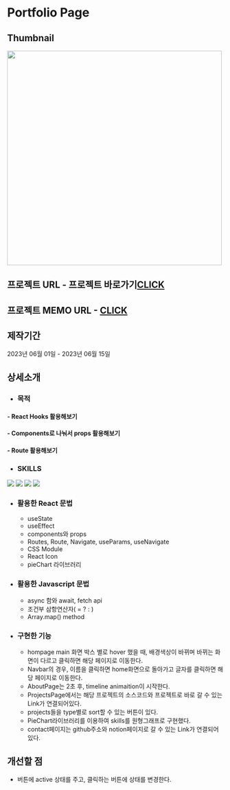 # Portfolio Page

## Thumbnail
<img src="https://github.com/JuhyunjaceLee/React-Projects/assets/94448281/3f3930fe-10c2-423c-b4dd-5338461a5d72" width="500"/>

## 프로젝트 URL - 프로젝트 바로가기<a href="https://i-am-leejuhyun.netlify.app">CLICK</a>

## 프로젝트 MEMO URL - <a href="https://www.notion.so/Portfolio-page-5916f61c79c14f57800283b7d3ecd062">CLICK</a>

## 제작기간
2023년 06월 01일 - 2023년 06월 15일

## 상세소개
* ### 목적
#### - React Hooks 활용해보기
#### - Components로 나눠서 props 활용해보기
#### - Route 활용해보기

* ### SKILLS
<div>
  <img src="https://img.shields.io/badge/HTML5-E34F26?style=flat&logo=HTML5&logoColor=white" />
  <img src="https://img.shields.io/badge/CSS3-1572B6?style=flat&logo=CSS3&logoColor=white" />
  <img src="https://img.shields.io/badge/JAVASCRIPT-F7DF1E?style=flat&logo=JAVASCRIPT&logoColor=black" />
  <img src="https://img.shields.io/badge/REACT-61DAFB?style=flat&logo=REACT&logoColor=black" />
</div>

* ### 활용한 React 문법
  - useState
  - useEffect
  - components와 props
  - Routes, Route, Navigate, useParams, useNavigate
  - CSS Module
  - React Icon
  - pieChart 라이브러리
  
* ### 활용한 Javascript 문법
  - async 함와 await, fetch api
  - 조건부 삼항연산자( = ? : )
  - Array.map() method

* ### 구현한 기능
  - hompage main 화면 박스 별로 hover 했을 때, 배경색상이 바뀌며 바뀌는 화면이 다르고 클릭하면 해당 페이지로 이동한다.
  - Navbar의 경우, 이름을 클릭하면 home화면으로 돌아가고 글자를 클릭하면 해당 페이지로 이동한다.
  - AboutPage는 2초 후, timeline animaition이 시작한다.
  - ProjectsPage에서는 해당 프로젝트의 소스코드와 프로젝트로 바로 갈 수 있는 Link가 연결되어있다.
  - projects들을 type별로 sort할 수 있는 버튼이 있다.
  - PieChart라이브러리를 이용하여 skills를 원형그래프로 구현했다.
  - contact페이지는 github주소와 notion페이지로 갈 수 있는 Link가 연결되어있다.

## 개선할 점
* 버튼에 active 상태를 주고, 클릭하는 버튼에 상태를 변경한다.
